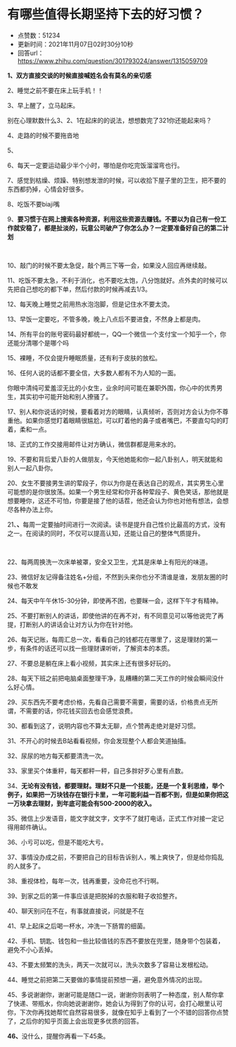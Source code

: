 # 有哪些值得长期坚持下去的好习惯？
- 点赞数：51234
- 更新时间：2021年11月07日02时30分10秒
- 回答url：https://www.zhihu.com/question/301793024/answer/1315059709
<body>
 <p data-pid="V5ZEB7_e"><b>1、双方直接交谈的时候直接喊姓名会有莫名的亲切感</b></p>
 <p data-pid="6VnXoS6X">2、睡觉之前不要在床上玩手机！！</p>
 <p data-pid="In4NsoX0">3、早上醒了，立马起床。</p>
 <p data-pid="uJDf79kx">别在心理默数什么3、2、1在起床的的说法，想想数完了321你还能起来吗？</p>
 <p data-pid="w29bbJAt">4、走路的时候不要拖沓地</p>
 <p data-pid="5ow1LTLq">5、</p>
 <p data-pid="A42O8zGZ">6、每天一定要运动最少半个小时，哪怕是你吃完饭溜溜弯也行。</p>
 <p data-pid="DLPtSSIu">7、感觉到枯燥、烦躁、特别想发泄的时候，可以收拾下屋子里的卫生，把不要的东西都扔掉，心情会好很多。</p>
 <p data-pid="stEqFuzR">8、吃饭不要biaji嘴</p>
 <p data-pid="ckKO9Lfe">9、<b>要习惯于在网上搜索各种资源，利用这些资源去赚钱。不要以为自己有一份工作就安稳了，都是扯淡的，玩意公司破产了你怎么办？一定要准备好自己的第二计划</b></p>
 <p class="ztext-empty-paragraph"><br></p>
 <p data-pid="eKV6c-lS">10、敲门的时候不要太急促，敲个两三下等一会，如果没人回应再继续敲。</p>
 <p data-pid="CsA_wBB1">11、吃饭不要太急，不利于消化，也不要吃太饱，八分饱就好。点外卖的时候可以先把自己想吃的都下单，然后付款的时候再减去1/3。</p>
 <p data-pid="1jOo8vsZ">12、每天晚上睡觉之前用热水泡泡脚，但是记住水不要太烫。</p>
 <p data-pid="SFVm0vxR">13、早饭一定要吃，不管多晚，晚上八点后不要进食，不然身上都是肉。</p>
 <p data-pid="_FvC0JK9">14、所有平台的账号密码最好都统一，QQ一个微信一个支付宝一个知乎一个，你还能分清哪个是哪个吗</p>
 <p data-pid="OXREdZ_T">15、裸睡，不仅会提升睡眠质量，还有利于皮肤的放松。</p>
 <p data-pid="WCWD5blH">16、任何人说的话都不要全信，大多数人都有不为人知的一面。</p>
 <p data-pid="5p5Fh6dQ">你眼中清纯可爱羞涩无比的小女生，业余时间可能在兼职外围，你心中的优秀男生，其实初中可能开始和别人撩骚了。</p>
 <p data-pid="IeNPNRLz">17、别人和你说话的时候，要看着对方的眼睛，认真倾听，否则对方会认为你不尊重他。如果你感觉盯着眼睛很尴尬，可以盯着他的鼻子或者嘴巴，不要直勾勾的盯着，柔和一点。</p>
 <p data-pid="SdnPOJip">18、正式的工作交接用邮件让对方确认，微信群都是用来水的。</p>
 <p data-pid="Asc08tMs">19、不要和背后爱八卦的人做朋友，今天他她能和你一起八卦别人，明天就能和别人一起八卦你。</p>
 <p data-pid="GuZAxCT8">20、女生不要接男生讲的荤段子，你以为你是在表达自己的观点，其实男生心里可能想的是你很放荡。如果一个男生经常和你开各种荤段子、黄色笑话，那他就是想要睡你，这还不可怕，你要是接了他的话茬，他还会认为你也对他有想法，会想尽各种办法上你。</p>
 <p data-pid="9nupl-RI">21、<b>、</b>每周一定要抽时间进行一次阅读。读书是提升自己性价比最高的方式，没有之一。在阅读的同时，不仅可以提高认知，还能让自己的整体气质提升。</p>
 <p class="ztext-empty-paragraph"><br></p>
 <p data-pid="4gARRVaV">22、每两周换洗一次床单被罩，安全又卫生，尤其是床单上有阳光的味道。</p>
 <p data-pid="JBEWrtwP">23、微信好友记得备注姓名+分组，不然到头来你也分不清谁是谁，发朋友圈的时候也不敢发</p>
 <p data-pid="rMKbKNwA">24、每天中午午休15-30分钟，即使再不困，也要眯一会，这样下午才有精神。</p>
 <p data-pid="9T2G20R7">25、不要打断别人的讲话，即使他讲的在再不对，有不同意见可以等他说完了再提，打断别人的讲话会让对方认为你在针对他。</p>
 <p data-pid="ZSsRDZ28">26、每天记账，每周汇总一次，看看自己的钱都花在哪里了，这是理财的第一步，有条件的话还可以找一些理财课听听，了解资本的本质。</p>
 <p data-pid="UUKvGstw">27、不要总是躺在床上看小视频，其实床上还有很多好玩的。</p>
 <p data-pid="d-EOK0P7">28、每天下班之前把电脑桌面整理干净，乱糟糟的第二天工作的时候会瞬间没什么好心情。</p>
 <p data-pid="sNjZ3WIc">29、买东西先不要考虑价格，先看自己需要不需要，需要的话，价格贵点无所谓，不需要的话，你花钱买回去也会感觉浪费。</p>
 <p data-pid="NwoSyrxY">30、都看到这了，说明内容也不算太无聊，点个赞再走绝对是好习惯。</p>
 <p data-pid="fZXKlIdD">31、不开心的时候去B站看看视频，你会发现整个人都会笑道抽搐。</p>
 <p data-pid="AZGOs-UQ">32、尿尿的地方每天都要清洗一次。</p>
 <p data-pid="ppCZ6CQ6">33、家里买个体重秤，每天都秤一秤，自己多胖好歹心里有点数。</p>
 <p data-pid="70ktq05A">34、<b>无论有没有钱，都要理财。理财不只是一个技能，还是一个复利思维，举个例子，如果把一万块钱存在银行卡里，一年可能利益一百都不到，但是如果你把这一万块拿去理财，到年底可能会有500-2000的收入。</b></p>
 <p data-pid="BMHMcWOZ">35、微信上少发语音，能文字就文字，文字不了就打电话，正式工作对接一定记得用邮件确认。</p>
 <p data-pid="4QpfBHET">36、小亏可以吃，但是不能吃大亏。</p>
 <p data-pid="MKTgWUEf">37、事情没办成之前，不要把自己的目标告诉别人，嘴上爽快了，但是给你捣乱的人就多了。</p>
 <p data-pid="yuAenhaa">38、重视体检，每年一次，钱再重要，没命花也不行啊。</p>
 <p data-pid="dKtPEHCq">39、到家之后的第一件事应该是把脱掉的衣服和鞋子收拾整齐。</p>
 <p data-pid="usUXF8jf">40、聊天别问在不在，有事就直接说，问就是不在</p>
 <p data-pid="cPuoogaH">41、早上起床之后喝一杯水，冲洗一下肠胃的细菌。</p>
 <p data-pid="7q1uBxXo">42、手机、钥匙、钱包和一些比较值钱的东西不要放在兜里，随身带个包装着，避免不小心丢掉。</p>
 <p data-pid="InqSG8a1">43、不要太频繁的洗头，两天一次就可以，洗头次数多了容易让发根松动。</p>
 <p data-pid="pBdlqD2o">44、睡觉之前把第二天要做的事情提前预想一遍，避免意外情况的出现。</p>
 <p data-pid="qcyJk_DB">45、多说谢谢你，谢谢可能是随口一说，谢谢你则表明了一种态度，别人帮你拿了快递、带瓶水，你向她说谢谢你，她会认为得到了你的认可，会打心眼里认可你，下次你再找她帮忙自然容易很多，就像在知乎上看到了一个不错的回答你点赞了，之后你的知乎页面上会出现更多优质的回答。</p>
 <p data-pid="DYZb8XZb"><b>46、</b>没什么，提醒你再看一下45条。</p>
</body>